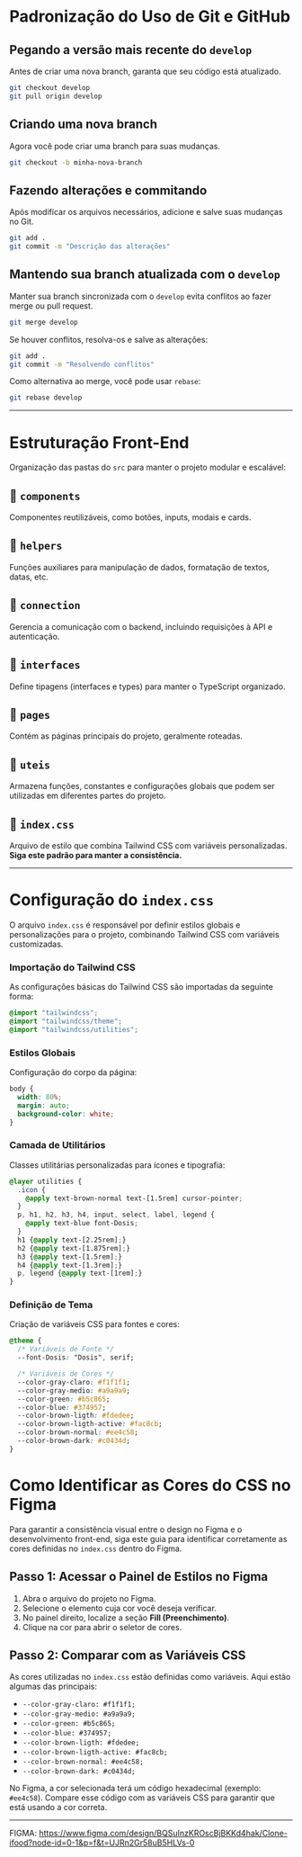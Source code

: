 # Padronização do Uso de Git e GitHub

## Pegando a versão mais recente do `develop`
Antes de criar uma nova branch, garanta que seu código está atualizado.
```sh
git checkout develop
git pull origin develop
```

## Criando uma nova branch
Agora você pode criar uma branch para suas mudanças.
```sh
git checkout -b minha-nova-branch
```

## Fazendo alterações e commitando
Após modificar os arquivos necessários, adicione e salve suas mudanças no Git.
```sh
git add .
git commit -m "Descrição das alterações"
```

## Mantendo sua branch atualizada com o `develop`
Manter sua branch sincronizada com o `develop` evita conflitos ao fazer merge ou pull request.
```sh
git merge develop
```
Se houver conflitos, resolva-os e salve as alterações:
```sh
git add .
git commit -m "Resolvendo conflitos"
```
Como alternativa ao merge, você pode usar `rebase`:
```sh
git rebase develop
```

---

# Estruturação Front-End

Organização das pastas do `src` para manter o projeto modular e escalável:

## 📂 `components`
Componentes reutilizáveis, como botões, inputs, modais e cards.

## 📂 `helpers`
Funções auxiliares para manipulação de dados, formatação de textos, datas, etc.

## 📂 `connection`
Gerencia a comunicação com o backend, incluindo requisições à API e autenticação.

## 📂 `interfaces`
Define tipagens (interfaces e types) para manter o TypeScript organizado.

## 📂 `pages`
Contém as páginas principais do projeto, geralmente roteadas.

## 📂 `uteis`
Armazena funções, constantes e configurações globais que podem ser utilizadas em diferentes partes do projeto.

## 🎨 `index.css`
Arquivo de estilo que combina Tailwind CSS com variáveis personalizadas. **Siga este padrão para manter a consistência.**

---

# Configuração do `index.css`

O arquivo `index.css` é responsável por definir estilos globais e personalizações para o projeto, combinando Tailwind CSS com variáveis customizadas.

### Importação do Tailwind CSS
As configurações básicas do Tailwind CSS são importadas da seguinte forma:
```css
@import "tailwindcss";
@import "tailwindcss/theme";
@import "tailwindcss/utilities";
```

### Estilos Globais
Configuração do corpo da página:
```css
body {
  width: 80%;
  margin: auto;
  background-color: white;
}
```

### Camada de Utilitários
Classes utilitárias personalizadas para ícones e tipografia:
```css
@layer utilities {
  .icon {
    @apply text-brown-normal text-[1.5rem] cursor-pointer;
  }
  p, h1, h2, h3, h4, input, select, label, legend {
    @apply text-blue font-Dosis;
  }
  h1 {@apply text-[2.25rem];}
  h2 {@apply text-[1.875rem];}
  h3 {@apply text-[1.5rem];}
  h4 {@apply text-[1.3rem];}
  p, legend {@apply text-[1rem];}
}
```

### Definição de Tema
Criação de variáveis CSS para fontes e cores:
```css
@theme {
  /* Variáveis de Fonte */
  --font-Dosis: "Dosis", serif;

  /* Variáveis de Cores */
  --color-gray-claro: #f1f1f1;
  --color-gray-medio: #a9a9a9;
  --color-green: #b5c865;
  --color-blue: #374957;
  --color-brown-ligth: #fdedee;
  --color-brown-ligth-active: #fac8cb;
  --color-brown-normal: #ee4c58;
  --color-brown-dark: #c0434d;
}
```
# Como Identificar as Cores do CSS no Figma

Para garantir a consistência visual entre o design no Figma e o desenvolvimento front-end, siga este guia para identificar corretamente as cores definidas no `index.css` dentro do Figma.

## Passo 1: Acessar o Painel de Estilos no Figma
1. Abra o arquivo do projeto no Figma.
2. Selecione o elemento cuja cor você deseja verificar.
3. No painel direito, localize a seção **Fill (Preenchimento)**.
4. Clique na cor para abrir o seletor de cores.

## Passo 2: Comparar com as Variáveis CSS
As cores utilizadas no `index.css` estão definidas como variáveis. Aqui estão algumas das principais:

- `--color-gray-claro: #f1f1f1;`
- `--color-gray-medio: #a9a9a9;`
- `--color-green: #b5c865;`
- `--color-blue: #374957;`
- `--color-brown-ligth: #fdedee;`
- `--color-brown-ligth-active: #fac8cb;`
- `--color-brown-normal: #ee4c58;`
- `--color-brown-dark: #c0434d;`

No Figma, a cor selecionada terá um código hexadecimal (exemplo: `#ee4c58`). Compare esse código com as variáveis CSS para garantir que está usando a cor correta.

---

FIGMA: https://www.figma.com/design/BQSuInzKROscBjBKKd4hak/Clone-ifood?node-id=0-1&p=f&t=UJRn2Gr58uB5HLVs-0


